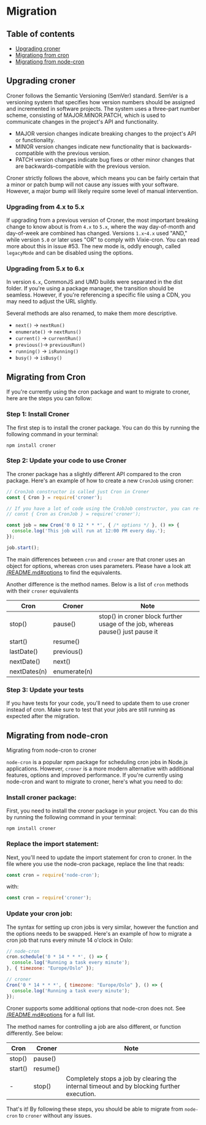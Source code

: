 # Migration

## Table of contents

*  [Upgrading croner](#upgrading-croner)
*  [Migrationg from cron](#migrating-from-cron)
*  [Migrationg from node-cron](#migrating-from-node-cron)

## Upgrading croner

Croner follows the Semantic Versioning (SemVer) standard. SemVer is a versioning system that specifies how version numbers should be assigned and incremented in software projects. The system uses a three-part number scheme, consisting of MAJOR.MINOR.PATCH, which is used to communicate changes in the project's API and functionality.

  * MAJOR version changes indicate breaking changes to the project's API or functionality.
  * MINOR version changes indicate new functionality that is backwards-compatible with the previous version.
  * PATCH version changes indicate bug fixes or other minor changes that are backwards-compatible with the previous version.

Croner strictly follows the above, which means you can be fairly certain that a minor or patch bump will not cause any issues with your software. However, a major bump will likely require some level of manual intervention.

### Upgrading from 4.x to 5.x

If upgrading from a previous version of Croner, the most important breaking change to know about is from `4.x` to `5.x`, where the way day-of-month and day-of-week are combined has changed. Versions `1.x`-`4.x` used "AND," while version `5.0` or later uses "OR" to comply with Vixie-cron. You can read more about this in issue #53. The new mode is, oddly enough, called `legacyMode` and can be disabled using the options.

### Upgrading from 5.x to 6.x

In version `6.x`, CommonJS and UMD builds were separated in the dist folder. If you're using a package manager, the transition should be seamless. However, if you're referencing a specific file using a CDN, you may need to adjust the URL slightly.

Several methods are also renamed, to make them more descriptive.

*   `next()` -> `nextRun()`
*   `enumerate()` -> `nextRuns()`
*   `current()` -> `currentRun()`
*   `previous()`-> `previousRun()`
*   `running()` -> `isRunning()`
*   `busy()` -> `isBusy()`



## Migrating from Cron

If you're currently using the cron package and want to migrate to croner, here are the steps you can follow:

### Step 1: Install Croner

The first step is to install the croner package. You can do this by running the following command in your terminal:

```
npm install croner
```

### Step 2: Update your code to use Croner

The croner package has a slightly different API compared to the cron package. Here's an example of how to create a new `CronJob` using croner:

```js
// CronJob constructor is called just Cron in Croner
const { Cron } = require('croner');

// If you have a lot of code using the CrobJob constructor, you can re-use the name like this
// const { Cron as CronJob } = require('croner');

const job = new Cron('0 0 12 * * *', { /* options */ }, () => {
  console.log('This job will run at 12:00 PM every day.');
});

job.start();
```

The main differences between `cron` and `croner` are that croner uses an object for options, whereas cron uses parameters. Please have a look att [/README.md#options](/README.md#options) to find the equivalents.

Another difference is the method names. Below is a list of `cron` methods with their `croner` equivalents

| Cron | Croner | Note |
| ---- | ------ | ---- |
| stop() | pause() | stop() in croner block further usage of the job, whereas pause() just pause it |
| start() | resume() | |
| lastDate() | previous() | |
| nextDate() | next() | |
| nextDates(n) | enumerate(n) | |

### Step 3: Update your tests

If you have tests for your code, you'll need to update them to use croner instead of cron. Make sure to test that your jobs are still running as expected after the migration.

## Migrating from node-cron

Migrating from node-cron to croner

`node-cron` is a popular npm package for scheduling cron jobs in Node.js applications. However, `croner` is a more modern alternative with additional features, options and improved performance. If you're currently using node-cron and want to migrate to croner, here's what you need to do:

### Install croner package:

First, you need to install the croner package in your project. You can do this by running the following command in your terminal:

```npm install croner```

### Replace the import statement:

Next, you'll need to update the import statement for cron to croner. In the file where you use the node-cron package, replace the line that reads:

```javascript
const cron = require('node-cron');
```

with:

```javascript
const cron = require('croner');
```

### Update your cron job:

The syntax for setting up cron jobs is very similar, however the function and the options needs to be swapped. Here's an example of how to migrate a cron job that runs every minute 14 o'clock in Oslo:

```javascript
// node-cron
cron.schedule('0 * 14 * * *', () => {
  console.log('Running a task every minute');
}, { timezone: "Europe/Oslo" });

// croner
Cron('0 * 14 * * *', { timezone: "Europe/Oslo" }, () => {
  console.log('Running a task every minute');
});
```

Croner supports some additional options that node-cron does not. See [/README.md#options](/README.md#options) for a full list.

The method names for controlling a job are also different, or function differently. See below:

| Cron | Croner | Note |
| ---- | ------ | ---- |
| stop() | pause() | |
| start() | resume() | |
| -      | stop() | Completely stops a job by clearing the internal timeout and by blocking further execution. | 

That's it! By following these steps, you should be able to migrate from `node-cron` to `croner` without any issues.